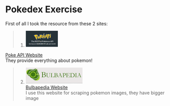 # Pokedex Exercise

First of all I took the resource from these 2 sites:
> 1. <img src="pokeapi.png" width="100" height ='50' />
[Poke API Website](https://pokeapi.co/)  
They provide everything about pokemon!  

> 2. ![bulba](/BULBA.png)  
[Bulbapedia Website](https://bulbapedia.bulbagarden.net/wiki/List_of_Pok%C3%A9mon_by_name)  
I use this website for scraping pokemon images, they have bigger image
